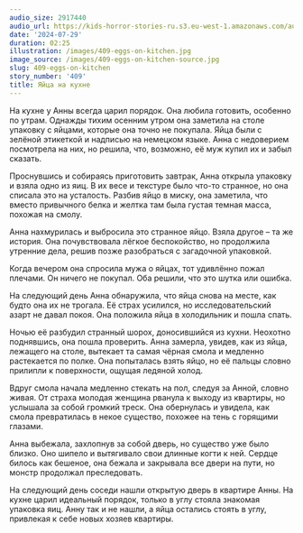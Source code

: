 ```yaml
---
audio_size: 2917440
audio_url: https://kids-horror-stories-ru.s3.eu-west-1.amazonaws.com/audio/409-eggs-on-kitchen.mp3
date: '2024-07-29'
duration: 02:25
illustration: /images/409-eggs-on-kitchen.jpg
image_source: /images/409-eggs-on-kitchen-source.jpg
slug: 409-eggs-on-kitchen
story_number: '409'
title: Яйца на кухне
---
```


На кухне у Анны всегда царил порядок. Она любила готовить, особенно по утрам. Однажды тихим осенним утром она заметила на столе упаковку с яйцами, которые она точно не покупала. Яйца были с зелёной этикеткой и надписью на немецком языке. Анна с недоверием посмотрела на них, но решила, что, возможно, её муж купил их и забыл сказать.

Проснувшись и собираясь приготовить завтрак, Анна открыла упаковку и взяла одно из яиц. В их весе и текстуре было что-то странное, но она списала это на усталость. Разбив яйцо в миску, она заметила, что вместо привычного белка и желтка там была густая темная масса, похожая на смолу.

Анна нахмурилась и выбросила это странное яйцо. Взяла другое – та же история. Она почувствовала лёгкое беспокойство, но продолжила утренние дела, решив позже разобраться с загадочной упаковкой.

Когда вечером она спросила мужа о яйцах, тот удивлённо пожал плечами. Он ничего не покупал. Оба решили, что это шутка или ошибка.

На следующий день Анна обнаружила, что яйца снова на месте, как будто она их не трогала. Её страх усилился, но исследовательский азарт не давал покоя. Она положила яйца в холодильник и пошла спать.

Ночью её разбудил странный шорох, доносившийся из кухни. Неохотно поднявшись, она пошла проверить. Анна замерла, увидев, как из яйца, лежащего на столе, вытекает та самая чёрная смола и медленно растекается по полке. Она попыталась взять яйцо, но её пальцы словно прилипли к поверхности, ощущая ледяной холод.

Вдруг смола начала медленно стекать на пол, следуя за Анной, словно живая. От страха молодая женщина рванула к выходу из квартиры, но услышала за собой громкий треск. Она обернулась и увидела, как смола превратилась в некое существо, похожее на тень с горящими глазами.

Анна выбежала, захлопнув за собой дверь, но существо уже было близко. Оно шипело и вытягивало свои длинные когти к ней. Сердце билось как бешеное, она бежала и закрывала все двери на пути, но монстр продолжал преследовать.

На следующий день соседи нашли открытую дверь в квартире Анны. На кухне царил идеальный порядок, только в углу стояла знакомая упаковка яиц. Анну так и не нашли, а яйца остались стоять в углу, привлекая к себе новых хозяев квартиры.